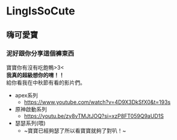 # LingIsSoCute
## 嗨可愛寶
### 泥好跟你分享這個褲東西
寶寶你有沒有吃飽鴨>3<<br> 
**我真的超級想你的唷！！**<br> 
給你看我在中秋節有看的影片們。<br>
* apex系列
    * <https://www.youtube.com/watch?v=4D9X3DkSfX0&t=193s><br>
* 原神啟動系列
    * <https://youtu.be/zy8vTMJtJOQ?si=xzP8FT059Q9aUD1S>
* 瑟瑟系列(喂)
    * ~寶寶已經夠瑟了所以看寶寶就夠了對叭！~
